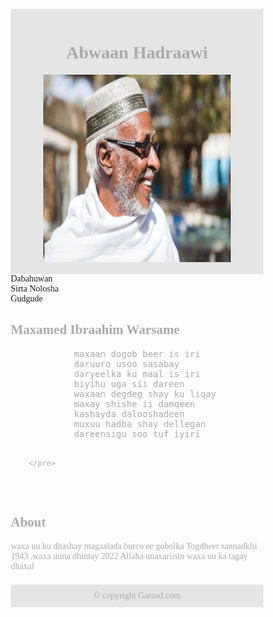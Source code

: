 
<html>
<head>
<meta name="viewport" content="width=device-width, initial-scale=1.0">
<link rel="stylesheet" href="./responsive.css">
<style>
    * {
    box-sizing: border-box;
    text-decoration: none;
  }
  
  .menu {
    float: left;
    width: 20%;
    text-align: center;
  }
  
  .menu a {
    background-color: #e5e5e5;
    padding: 8px;
    margin-top: 7px;
    display: block;
    width: 100%;
    color: black;
  }
  
  .main {
    float: left;
    width: 60%;
    padding: 0 20px;
  }
  
  .right {
    background-color: #e5e5e5;
    float: left;
    width: 20%;
    padding: 15px;
    margin-top: 7px;
    text-align: center;
  }
  
  @media only screen and (max-width: 620px) {
    /* For mobile phones: */
    .menu, .main, .right {
      width: 100%;
    }
  }
</style>
</head>
<body style="font-family:Verdana;color:#aaaaaa;">

<div style="background-color:#e5e5e5;padding:15px;text-align:center;">
  <h1>Abwaan Hadraawi</h1>
  <img style="height: 300px; width: 300px;" src="./hadraawi.jpg" alt="Abwaan hadraawi">
</div>

<div style="overflow:auto">
  <div class="menu">
    <a href="https://www.youtube.com/watch?v=beMHSzswWUY&ab_channel=HeersareShow">Dabahuwan</a><br>
        <a href="https://www.youtube.com/watch?v=ydfbRMHMyCI&t=1929s&ab_channel=RamaasnewsOnlineTv">Sirta Nolosha</a><br>
        <a href="https://www.youtube.com/watch?v=CFHC_TaQiOU&ab_channel=SomalilandHD">Gudgude</a>
  </div>

  <div class="main">
    <h2>Maxamed Ibraahim Warsame</h2>
    <pre>
            maxaan dogob beer is iri
            daruuro usoo sasabay
            daryeelka ku maal is iri 
            biyihu uga sii dareen 
            waxaan degdeg shay ku liqay
            maxay shishe ii damqeen 
            kashayda dalooshadeen 
            muxuu hadba shay dellegan
            dareensigu soo tuf iyiri

        </pre>
  </div>

  <div class="right">
    <h2>About</h2>
    <p>waxa uu ku dhashay magaalada burco ee gobolka Togdheer sannadklii 1943 ,waxa uuna dhintay 2022 Allaha unaxariisto waxa uu ka tagay dhaxal</p>
  </div>
</div>

<div style="background-color:#e5e5e5;text-align:center;padding:10px;margin-top:7px;">© copyright Garaad.com</div>

</body>
</html>

